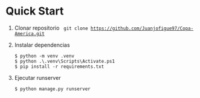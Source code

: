 # Quick Start

1. Clonar repositorio
    <code> git clone https://github.com/Juanjofigue97/Copa-America.git</code>

2. Instalar dependencias
    ```
    $ python -m venv .venv
    $ python .\.venv\Scripts\Activate.ps1
    $ pip install -r requirements.txt 
    ```
3. Ejecutar runserver
    ```
    $ python manage.py runserver
    ```